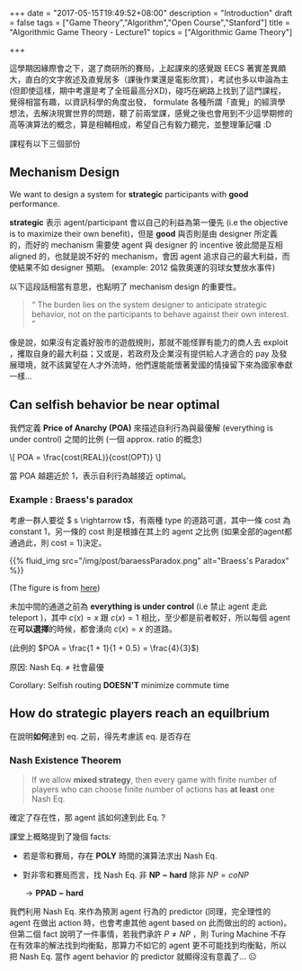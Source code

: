 +++
date = "2017-05-15T19:49:52+08:00"
description = "Introduction"
draft = false
tags = ["Game Theory","Algorithm","Open Course","Stanford"]
title = "Algorithmic Game Theory - Lecture1"
topics = ["Algorithmic Game Theory"]

+++

這學期因緣際會之下，選了商研所的賽局，上起課來的感覺跟 EECS 著實差異頗大，直白的文字敘述及直覺居多（課後作業還是電影欣賞），考試也多以申論為主(但即使這樣，期中考還是考了全班最高分XD)，碰巧在網路上找到了這門課程，覺得相當有趣，以資訊科學的角度出發， formulate 各種所謂「直覺」的經濟學想法，去解決現實世界的問題，聽了前兩堂課，感覺之後也會用到不少這學期修的高等演算法的概念，算是相輔相成，希望自己有毅力聽完，並整理筆記囉 :D

<!--more-->
課程有以下三個部份

## Mechanism Design
We want to design a system for **strategic** participants with **good** performance.

**strategic** 表示 agent/participant 會以自己的利益為第一優先 (i.e the objective is to maximize their own benefit)，但是 **good** 與否則是由 designer 所定義的，而好的 mechanism 需要使 agent 與 designer 的 incentive 彼此間是互相 aligned 的，也就是說不好的 mechanism，會因 agent 追求自己的最大利益，而使結果不如 designer 預期。 (example: 2012 倫敦奧運的羽球女雙放水事件)

以下這段話相當有意思，也點明了 mechanism design 的重要性。

> “ The burden lies on the system designer to anticipate strategic behavior, not on the participants to behave against their own interest. ”

像是說，如果沒有定義好股市的遊戲規則，那就不能怪罪有能力的商人去 exploit ，攫取自身的最大利益；又或是，若政府及企業沒有提供給人才適合的 pay 及發展環境，就不該冀望在人才外流時，他們還能能懷著愛國的情操留下來為國家奉獻一樣...

## Can selfish behavior be near optimal

我們定義 **Price of Anarchy (POA)** 來描述自利行為與最優解 (everything is under control) 之間的比例 (一個 approx. ratio 的概念)

<div>
\[
 POA = \frac{cost(REAL)}{cost(OPT)}
\]
</div>

當 POA 越趨近於 1，表示自利行為越接近 optimal。

### Example : Braess's paradox
考慮一群人要從 <span>$ s \rightarrow t$</span>，有兩種 type 的道路可選，其中一條 cost 為 constant 1，另一條的 cost 則是根據在其上的 agent 之比例 (如果全部的agent都通過此，則 cost = 1)決定。

{{% fluid_img src="/img/post/baraessParadox.png" alt="Braess's Paradox" %}}


(The figure is from [here](http://theory.stanford.edu/~tim/f13/l/l1.pdf))

未加中間的通道之前為 **everything is under control** (i.e 禁止 agent 走此 teleport )，其中 <span>$c(x) = x$</span> 跟 <span>$c(x) = 1$</span> 相比，至少都是前者較好，所以每個 agent 在**可以選擇**的時候，都會湧向 <span>$c(x) = x$</span> 的道路。

(此例的 <span>$POA = \frac{1 + 1}{1 + 0.5} = \frac{4}{3}$<span>)

原因: Nash Eq. <span>$\neq$</span> 社會最優

Corollary: Selfish routing **DOESN'T** minimize commute time

## How do strategic players reach an equilbrium

在說明**如何**達到 eq. 之前，得先考慮該 eq. 是否存在

### Nash Existence Theorem
> If we allow **mixed strategy**, then every game with finite number of players who can choose finite number of actions has **at least** one Nash Eq.

<!--據此 Theorem，考慮 2-player game，我們有-->

<!--Every bimatrix game has **at least** one Nash Eq.-->

確定了存在性，那 agent 該如何達到此 Eq. ?

課堂上概略提到了幾個 facts:

* 若是零和賽局，存在 <span>$\mathbf{POLY}$</span> 時間的演算法求出 Nash Eq.
* 對非零和賽局而言，找 Nash Eq. 非 <span>$\mathbf{NP-hard}$</span> 除非 <span>$NP = coNP$</span>

    <span>$\rightarrow \mathbf{PPAD-hard}$</span>

我們利用 Nash Eq. 來作為預測 agent 行為的 predictor (同理，完全理性的 agent 在做出 action 時，也會考慮其他 agent based on 此而做出的的 action)。但第二個 fact 說明了一件事情，若我們承許 <span>$P \neq NP$</span> ，則 Turing Machine 不存在有效率的解法找到均衡點，那算力不如它的 agent 更不可能找到均衡點，所以把 Nash Eq. 當作 agent behavior 的 predictor 就顯得沒有意義了... ☹
